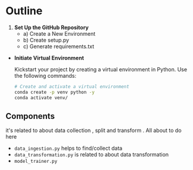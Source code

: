 # Outline

1. **Set Up the GitHub Repository**
    - a) Create a New Environment
    - b) Create setup.py
    - c) Generate requirements.txt

- **Initiate Virtual Environment**

    Kickstart your project by creating a virtual environment in Python. Use the following commands:

    ```bash
    # Create and activate a virtual environment
    conda create -p venv python -y
    conda activate venv/
    ```

## Components

it's related to about data collection , split and transform . All about to do here

- `data_ingestion.py` helps to find/collect data
- `data_transformation.py` is related to about data transformation
- `model_trainer.py`
  